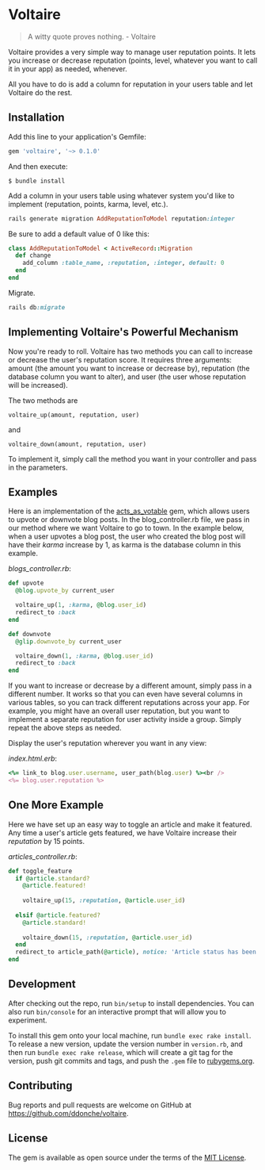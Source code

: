 # Voltaire
> A witty quote proves nothing. - Voltaire

Voltaire provides a very simple way to manage user reputation points. It lets you increase or decrease reputation 
(points, level, whatever you want to call it in your app) as needed, whenever.

All you have to do is add a column for reputation in your users table and let Voltaire do the rest.

## Installation

Add this line to your application's Gemfile:

```ruby
gem 'voltaire', '~> 0.1.0'
```

And then execute:

    $ bundle install
    
Add a column in your users table using whatever system you'd like to implement (reputation, points, karma, level, etc.).

```ruby
rails generate migration AddReputationToModel reputation:integer
```

Be sure to add a default value of 0 like this:

```ruby
class AddReputationToModel < ActiveRecord::Migration
  def change
    add_column :table_name, :reputation, :integer, default: 0
  end
end
```

Migrate.

```ruby
rails db:migrate
```

## Implementing Voltaire's Powerful Mechanism

Now you're ready to roll. Voltaire has two methods you can call to increase or decrease the user's reputation score.
It requires three arguments: amount (the amount you want to increase or decrease by), reputation (the database column 
you want to alter), and user (the user whose reputation will be increased).

The two methods are

```
voltaire_up(amount, reputation, user)
```
and

```
voltaire_down(amount, reputation, user)
```
To implement it, simply call the method you want in your controller and pass in the parameters. 

## Examples

Here is an implementation of the [acts_as_votable](https://github.com/ryanto/acts_as_votable) gem, which allows users to upvote or downvote blog posts. In the blog_controller.rb
file, we pass in our method where we want Voltaire to go to town. In the example below, when a user upvotes a blog post, the 
user who created the blog post will have their _karma_ increase by 1, as karma is the database column in this example. 

_blogs_controller.rb_:

```ruby
def upvote
  @blog.upvote_by current_user

  voltaire_up(1, :karma, @blog.user_id)
  redirect_to :back
end

def downvote
  @glip.downvote_by current_user

  voltaire_down(1, :karma, @blog.user_id)
  redirect_to :back
end
```

If you want to increase or decrease by a different amount, simply pass in a different number. It works so that you can even
have several columns in various tables, so you can track different reputations across your app. For example, you might have 
an overall user reputation, but you want to implement a separate reputation for user activity inside a group. Simply repeat
the above steps as needed. 

Display the user's reputation wherever you want in any view:

_index.html.erb_:

```ruby
<%= link_to blog.user.username, user_path(blog.user) %><br />
<%= blog.user.reputation %>
```

## One More Example
Here we have set up an easy way to toggle an article and make it featured. Any time a user's article gets featured, we have
Voltaire increase their _reputation_ by 15 points. 

_articles_controller.rb_:

```ruby
def toggle_feature
  if @article.standard?
    @article.featured!
  
    voltaire_up(15, :reputation, @article.user_id)
    
  elsif @article.featured?
    @article.standard!
  
    voltaire_down(15, :reputation, @article.user_id)
  end
  redirect_to article_path(@article), notice: 'Article status has been updated.'
end
```

## Development

After checking out the repo, run `bin/setup` to install dependencies. You can also run `bin/console` for an interactive prompt that will allow you to experiment.

To install this gem onto your local machine, run `bundle exec rake install`. To release a new version, update the version number in `version.rb`, and then run `bundle exec rake release`, which will create a git tag for the version, push git commits and tags, and push the `.gem` file to [rubygems.org](https://rubygems.org).

## Contributing

Bug reports and pull requests are welcome on GitHub at https://github.com/ddonche/voltaire.


## License

The gem is available as open source under the terms of the [MIT License](http://opensource.org/licenses/MIT).

